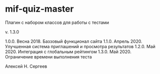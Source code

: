 # mif-quiz-master

Плагин с набором классов для работы с тестами

v. 1.3.0

1.0.0. Весна 2018. Баззовый функционал сайта
1.1.0. Апрель 2020. Улучшенная система приглашений и просмотра результатов
1.2.0. Май 2020. Интеграция с глобальным рейтингом
1.3.0. Май 2020. Ограничение времени выполнения теста

Алексей Н. Сергеев 

